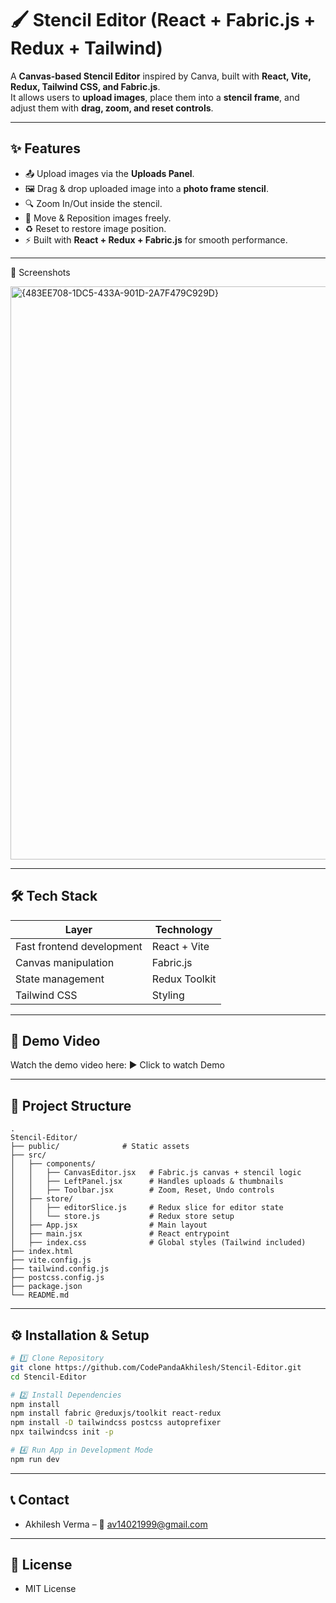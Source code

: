 # 🖌️ Stencil Editor (React + Fabric.js + Redux + Tailwind)

A **Canvas-based Stencil Editor** inspired by Canva, built with **React, Vite, Redux, Tailwind CSS, and Fabric.js**.  
It allows users to **upload images**, place them into a **stencil frame**, and adjust them with **drag, zoom, and reset controls**.

---

## ✨ Features
- 📤 Upload images via the **Uploads Panel**.
- 🖼️ Drag & drop uploaded image into a **photo frame stencil**.
- 🔍 Zoom In/Out inside the stencil.
- 🎯 Move & Reposition images freely.
- ♻️ Reset to restore image position.
- ⚡ Built with **React + Redux + Fabric.js** for smooth performance.

---

📸 Screenshots

<img width="1920" height="917" alt="{483EE708-1DC5-433A-901D-2A7F479C929D}" src="https://github.com/user-attachments/assets/ea25c984-086b-44cb-bdfc-36d9ed644096" />


---

## 🛠️ Tech Stack
| Layer | Technology |
|-------|------------|
| Fast frontend development | React + Vite |
| Canvas manipulation | Fabric.js |
| State management | Redux Toolkit |
| Tailwind CSS | Styling |

---

## 🎥 Demo Video

Watch the demo video here:
▶️ Click to watch Demo

---

## 📂 Project Structure
```
.
Stencil-Editor/
├── public/              # Static assets
├── src/
│   ├── components/
│   │   ├── CanvasEditor.jsx   # Fabric.js canvas + stencil logic
│   │   ├── LeftPanel.jsx      # Handles uploads & thumbnails
│   │   ├── Toolbar.jsx        # Zoom, Reset, Undo controls
│   ├── store/
│   │   ├── editorSlice.js     # Redux slice for editor state
│   │   └── store.js           # Redux store setup
│   ├── App.jsx                # Main layout
│   ├── main.jsx               # React entrypoint
│   ├── index.css              # Global styles (Tailwind included)
├── index.html
├── vite.config.js
├── tailwind.config.js
├── postcss.config.js
├── package.json
└── README.md
```

---

## ⚙️ Installation & Setup

```bash
# 1️⃣ Clone Repository
git clone https://github.com/CodePandaAkhilesh/Stencil-Editor.git
cd Stencil-Editor

# 2️⃣ Install Dependencies
npm install
npm install fabric @reduxjs/toolkit react-redux
npm install -D tailwindcss postcss autoprefixer
npx tailwindcss init -p

# 4️⃣ Run App in Development Mode
npm run dev
```

---


## 📞 Contact

- Akhilesh Verma – 📧 av14021999@gmail.com    

---

## 📜 License

- MIT License
